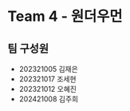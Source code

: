 # Team 4 - 원더우먼

## 팀 구성원

- 202321005 김재은
- 202321017 조세현
- 202321012 오혜진
- 202421008 김주희

```{tableofcontents}

```
